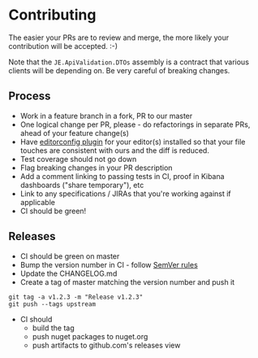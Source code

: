 # Contributing

The easier your PRs are to review and merge, the more likely your contribution will be accepted. :-)

Note that the `JE.ApiValidation.DTOs` assembly is a contract that various clients will be depending on. Be very careful of breaking changes.

## Process
* Work in a feature branch in a fork, PR to our master
* One logical change per PR, please - do refactorings in separate PRs, ahead of your feature change(s)
* Have [editorconfig plugin](http://editorconfig.org) for your editor(s) installed so that your file touches are consistent with ours and the diff is reduced.
* Test coverage should not go down
* Flag breaking changes in your PR description
* Add a comment linking to passing tests in CI, proof in Kibana dashboards ("share temporary"), etc
* Link to any specifications / JIRAs that you're working against if applicable
* CI should be green!

## Releases
* CI should be green on master
* Bump the version number in CI - follow [SemVer rules](http://semver.org)
* Update the CHANGELOG.md
* Create a tag of master matching the version number and push it
```shell
git tag -a v1.2.3 -m "Release v1.2.3"
git push --tags upstream
```
* CI should
  * build the tag
  * push nuget packages to nuget.org
  * push artifacts to github.com's releases view

